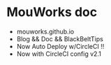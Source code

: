 # MouWorks doc

* mouworks.github.io
* Blog && Doc && BlackBeltTips
* Now Auto Deploy w/CircleCI !!
* Now with CircleCI config v2.1 